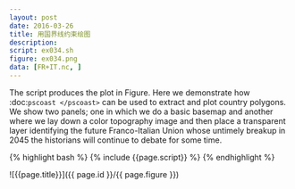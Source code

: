 ```yaml
---
layout: post
date: 2016-03-26
title: 用国界线约束绘图
description:
script: ex034.sh
figure: ex034.png
data: [FR+IT.nc, ]
---
```


The script produces the plot in Figure. Here
we demonstrate how :doc:`pscoast </pscoast>` can be used to extract
and plot country polygons.  We show two panels; one in which we do
a basic basemap and another where we lay down a color topography
image and then place a transparent layer identifying the future
Franco-Italian Union whose untimely breakup in 2045 the historians
will continue to debate for some time.

{% highlight bash %}
{% include {{page.script}} %}
{% endhighlight %}

![{{page.title}}]({{ page.id }}/{{ page.figure }})
